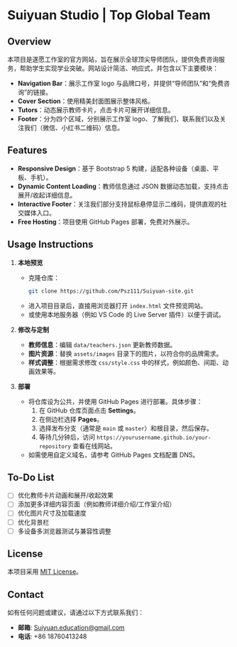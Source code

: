 # Suiyuan Studio | Top Global Team

## Overview

本项目是遂愿工作室的官方网站，旨在展示全球顶尖导师团队，提供免费咨询服务，帮助学生实现学业突破。网站设计简洁、响应式，并包含以下主要模块：

- **Navigation Bar**：展示工作室 logo 与品牌口号，并提供“导师团队”和“免费咨询”的链接。
- **Cover Section**：使用精美封面图展示整体风格。
- **Tutors**：动态展示教师卡片，点击卡片可展开详细信息。
- **Footer**：分为四个区域，分别展示工作室 logo、了解我们、联系我们以及关注我们（微信、小红书二维码）信息。

## Features

- **Responsive Design**：基于 Bootstrap 5 构建，适配各种设备（桌面、平板、手机）。
- **Dynamic Content Loading**：教师信息通过 JSON 数据动态加载，支持点击展开/收起详细信息。
- **Interactive Footer**：关注我们部分支持鼠标悬停显示二维码，提供直观的社交媒体入口。
- **Free Hosting**：项目使用 GitHub Pages 部署，免费对外展示。

## Usage Instructions

1. **本地预览**
   - 克隆仓库：
     ```bash
     git clone https://github.com/Psz111/Suiyuan-site.git
     ```
   - 进入项目目录后，直接用浏览器打开 `index.html` 文件预览网站。
   - 或使用本地服务器（例如 VS Code 的 Live Server 插件）以便于调试。

2. **修改与定制**
   - **教师信息**：编辑 `data/teachers.json` 更新教师数据。
   - **图片资源**：替换 `assets/images` 目录下的图片，以符合你的品牌需求。
   - **样式调整**：根据需求修改 `css/style.css` 中的样式，例如颜色、间距、动画效果等。

3. **部署**
   - 将仓库设为公共，并使用 GitHub Pages 进行部署。具体步骤：
     1. 在 GitHub 仓库页面点击 **Settings**。
     2. 在侧边栏选择 **Pages**。
     3. 选择发布分支（通常是 `main` 或 `master`）和根目录，然后保存。
     4. 等待几分钟后，访问 `https://yourusername.github.io/your-repository` 查看在线网站。
   - 如需使用自定义域名，请参考 GitHub Pages 文档配置 DNS。

## To-Do List

- [ ] 优化教师卡片动画和展开/收起效果
- [ ] 添加更多详细内容页面（例如教师详细介绍/工作室介绍）
- [ ] 优化图片尺寸及加载速度
- [ ] 优化背景栏
- [ ] 多设备多浏览器测试与兼容性调整

## License

本项目采用 [MIT License](LICENSE)。

## Contact

如有任何问题或建议，请通过以下方式联系我们：
- **邮箱**: Suiyuan.education@gmail.com
- **电话**: +86 18760413248

